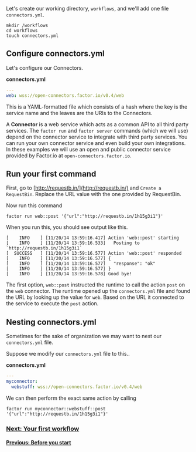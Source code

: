 Let's create our working directory, `workflows`, and we'll add one file `connectors.yml`.
```shell
mkdir /workflows
cd workflows
touch connectors.yml
```

## Configure connectors.yml
Let's configure our Connectors.

**connectors.yml**
```yaml
---
web: wss://open-connectors.factor.io/v0.4/web
```
This is a YAML-formatted file which consists of a hash where the key is the service name and the leaves are the URIs to the Connectors.

A **Connector** is a web service which acts as a common API to all third party services. The `factor run` and `factor server` commands (which we will use) depend on the connector service to integrate with third party services. You can run your own connector service and even build your own integrations. In these examples we will use an open and public connector service provided by Factor.io at `open-connectors.factor.io`.

## Run your first command
First, go to [http://requestb.in/](http://requestb.in/) and `Create a RequestBin`. Replace the URL value with the one provided by RequestBin.

Now run this command
```shell
factor run web::post '{"url":"http://requestb.in/1h15g3i1"}'
```

When you run this, you should see output like this.

```shell
[    INFO    ] [11/20/14 13:59:16.417] Action 'web::post' starting
[    INFO    ] [11/20/14 13:59:16.533]   Posting to `http://requestb.in/1h15g3i1`
[  SUCCESS   ] [11/20/14 13:59:16.577] Action 'web::post' responded
[    INFO    ] [11/20/14 13:59:16.577] {
[    INFO    ] [11/20/14 13:59:16.577]   "response": "ok"
[    INFO    ] [11/20/14 13:59:16.577] }
[    INFO    ] [11/20/14 13:59:16.578] Good bye!
```

The first option, `web::post` instructed the runtime to call the action `post` on the `web` connector. The runtime opened up the `connectors.yml` file and found the URL by looking up the value for `web`. Based on the URL it connected to the service to execute the `post` action.

## Nesting connectors.yml
Sometimes for the sake of organization we may want to nest our `connectors.yml` file.

Suppose we modify our `connectors.yml` file to this..

**connectors.yml**
```yaml
---
myconnector:
  webstuff: wss://open-connectors.factor.io/v0.4/web
```

We can then perform the exact same action by calling

```shell
factor run myconnector::webstuff::post '{"url":"http://requestb.in/1h15g3i1"}'
```


### [Next: Your first workflow](learn/step_3_your_first_workflow)
#### [Previous: Before you start](learn/step_1_before_you_start)